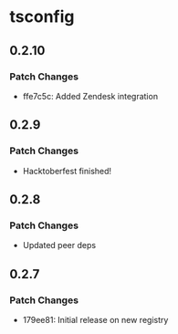 # tsconfig

## 0.2.10

### Patch Changes

- ffe7c5c: Added Zendesk integration

## 0.2.9

### Patch Changes

- Hacktoberfest finished!

## 0.2.8

### Patch Changes

- Updated peer deps

## 0.2.7

### Patch Changes

- 179ee81: Initial release on new registry
